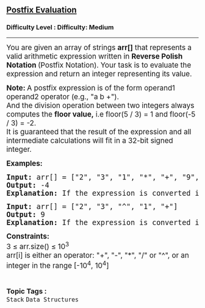 <h2><a href="https://www.geeksforgeeks.org/problems/evaluation-of-postfix-expression1735/1?_gl=1*hny81g*_up*MQ..*_gs*MQ..&gclid=Cj0KCQjwyvfDBhDYARIsAItzbZEUVqAjcnvymEvoGVKyy-AzxWQHIm3YSU8o4k6HrQB4mABTk2El1-kaAsSOEALw_wcB&gbraid=0AAAAAC9yBkDG2XR0ViHst6xOZZ5uidrTw">Postfix Evaluation</a></h2><h3>Difficulty Level : Difficulty: Medium</h3><hr><div class="problems_problem_content__Xm_eO"><p><span style="font-size: 14pt;">You are given an array of strings <strong>arr[]</strong> that represents a valid arithmetic expression written in <strong>Reverse Polish Notation </strong>(Postfix Notation). Your task is to evaluate the expression and return an integer representing its value.</span></p>
<p><strong><span style="font-size: 14pt;">Note:&nbsp;</span></strong><span style="font-size: 18.6667px;"><span style="font-size: 18.6667px;">A postfix expression is of the form operand1 operand2 operator (e.g., "a b +").&nbsp;</span><br><span style="font-size: 18.6667px;">And the division operation between two integers always computes the </span><strong style="font-size: 18.6667px;">floor value,</strong><span style="font-size: 18.6667px;"> i.e floor(5 / 3) = 1 and floor(-5 / 3) = -2.</span><br><span style="font-size: 18.6667px;">It is guaranteed that the result of the expression and all intermediate calculations will fit in a 32-bit signed integer.</span></span></p>
<p><span style="font-size: 14pt;"><strong>Examples:</strong></span></p>
<pre><span style="font-size: 14pt;"><strong style="font-size: 18.6667px;">Input:</strong><span style="font-size: 18.6667px;"> arr[] = ["2", "3", "1", "*", "+", "9", "-"]
</span><strong style="font-size: 18.6667px;">Output:</strong><span style="font-size: 18.6667px;"> -4
</span><strong style="font-size: 18.6667px;">Explanation:</strong><span style="font-size: 18.6667px;"> If the expression is converted into an infix expression, it will be 2 + (3 * 1) – 9 = 5 – 9 = -4.</span></span></pre>
<pre><span style="font-size: 14pt;"><span style="font-size: 18.6667px;"><strong>Input:</strong> arr[] = ["2", "3", "^", "1", "+"]
<strong>Output:</strong> 9
<strong>Explanation:</strong> If the expression is converted into an infix expression, it will be 2 ^ 3 + 1 = 8 + 1 = 9.</span></span></pre>
<p><span style="font-size: 14pt;"><strong>Constraints:<br></strong></span><span style="font-size: 14pt;">3 ≤ arr.size() ≤ 10<sup>3</sup><sup><br></sup></span><span style="font-size: 14pt;">arr[i] is either an operator: "+", "-", "*", "/" or "^", or an integer in the range [-10<sup>4</sup>, 10<sup>4</sup>]</span></p></div><br><p><span style=font-size:18px><strong>Topic Tags : </strong><br><code>Stack</code>&nbsp;<code>Data Structures</code>&nbsp;